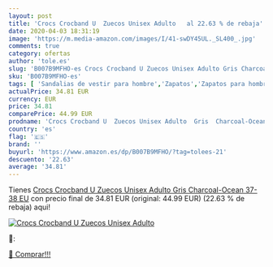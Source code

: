 ```yaml
---
layout: post
title: 'Crocs Crocband U  Zuecos Unisex Adulto   al 22.63 % de rebaja'
date: 2020-04-03 18:31:19
image: 'https://m.media-amazon.com/images/I/41-swDY45UL._SL400_.jpg'
comments: true
category: ofertas
author: 'tole.es'
slug: 'B007B9MFHO-es Crocs Crocband U Zuecos Unisex Adulto Gris Charcoal-Ocean...'
sku: 'B007B9MFHO-es'
tags: [ 'Sandalias de vestir para hombre','Zapatos','Zapatos para hombre','Zapatos y complementos','zuecos', ]
actualPrice: 34.81 EUR
currency: EUR
price: 34.81
comparePrice: 44.99 EUR
prodname: 'Crocs Crocband U  Zuecos Unisex Adulto  Gris  Charcoal-Ocean   37-38 EU'
country: 'es'
flag: '🇪🇸'
brand: ''
buyurl: 'https://www.amazon.es/dp/B007B9MFHO/?tag=tolees-21'
descuento: '22.63'
average: '34.81'
---
```


Tienes [Crocs Crocband U  Zuecos Unisex Adulto  Gris  Charcoal-Ocean   37-38 EU](https://www.amazon.es/dp/B007B9MFHO/?tag=tolees-21) con precio final de  34.81 EUR (original: 44.99 EUR) (22.63 %  de rebaja) aqui!

[![Crocs Crocband U  Zuecos Unisex Adulto  ](https://m.media-amazon.com/images/I/41-swDY45UL._SL400_.jpg)](https://www.amazon.es/dp/B007B9MFHO/?tag=tolees-21)

🔎:


[🛒 Comprar!!!](https://www.amazon.es/dp/B007B9MFHO/?tag=tolees-21)
